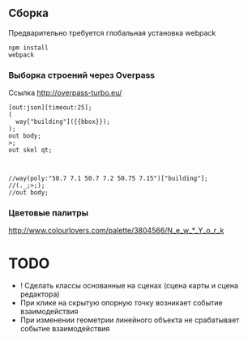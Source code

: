 ## Сборка

Предварительно требуется глобальная установка webpack
```
npm install
webpack
```

### Выборка строений через Overpass

Ссылка http://overpass-turbo.eu/
```
[out:json][timeout:25];
(
  way["building"]({{bbox}});  
);
out body;
>;
out skel qt;



//way(poly:"50.7 7.1 50.7 7.2 50.75 7.15")["building"];
//(._;>;);
//out body;
```

### Цветовые палитры

http://www.colourlovers.com/palette/3804566/N_e_w_*_Y_o_r_k

# TODO

* ! Сделать классы основанные на сценах (сцена карты и сцена редактора)
* При клике на скрытую опорную точку возникает событие взаимодействия
* При изменении геометрии линейного объекта не срабатывает событие взаимодействия